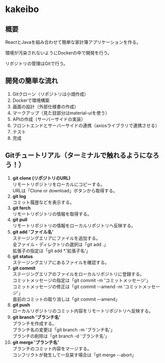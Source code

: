 # kakeibo

## 概要
ReactとJavaを組み合わせて簡単な家計簿アプリケーションを作る。

環境が汚染されないようにDockerの中で開発を行う。

リポジトリの管理はGitで行う。

## 開発の簡単な流れ
1. Gitクローン（リポジトリは小畑作成）
1. Dockerで環境構築
1. 画面の設計（外部仕様書の作成）
1. マークアップ（見た目部分はmaterial-uiを使う）
1. APIの作成（サーバーサイドの実装）
1. フロントエンドとサーバーサイドの連携（axiosライブラリで連携させる）
1. テスト
1. 完成


## Gitチュートリアル（ターミナルで触れるようになろう！）
1. **git clone (リポジトリのURL)**  
  リモートリポジトリをローカルにコピーする。  
  URLは「Clone or download」ボタンから取得する。
1. **git log**  
  コミット履歴などを表示する。
1. **git ferch**  
  リモートリポジトリの情報を取得する。
1. **git pull**  
  リモートリポジトリの情報をローカルリポジトリへ反映する。
1. **git add 'ファイル名'**  
  ステージングエリアにファイルを追加する。  
  全ファイル・ディレクトリの選択は「git add .」  
  拡張子の指定は「git add *.'拡張子名'」
1. **git status**  
  ステージングエリアにあるファイルを確認する。
1. **git commit**  
  ステージングエリアのファイルをローカルリポジトリに登録する。  
  コミットメッセージの指定は「git commit -m 'コミットメッセージ'」  
  コミットメッセージの修正は「git commit --amend -m 'コミットメッセージ'」  
  直前のコミットの取り消しは「git commit --amend」
1. **git push**  
  ローカルリポジトリのコミット内容をリモートリポジトリへ反映する。
1. **git branch 'ブランチ名'**  
  ブランチを作成する。  
  ブランチ名の変更は「git branch -m 'ブランチ名'」  
  ブランチの削除は「git branch -d 'ブランチ名'」
1. **git merge 'ブランチ名'**  
  ブランチのコミット内容をマージする。  
  コンフリクトが発生して一旦戻す場合は「git merge --abort」
